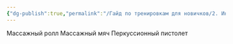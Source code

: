 ```yaml
---
{"dg-publish":true,"permalink":"/Гайд по тренировкам для новичков/2. Инструменты/6. Самомассаж/"}
---
```





Массажный ролл
Массажный мяч
Перкуссионный пистолет

